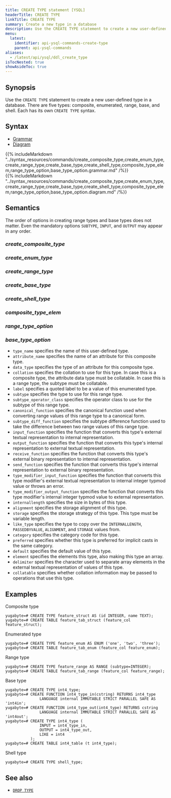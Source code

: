 ```yaml
---
title: CREATE TYPE statement [YSQL]
headerTitle: CREATE TYPE
linkTitle: CREATE TYPE
summary: Create a new type in a database
description: Use the CREATE TYPE statement to create a new user-defined type in a database.
menu:
  latest:
    identifier: api-ysql-commands-create-type
    parent: api-ysql-commands
aliases:
  - /latest/api/ysql/ddl_create_type
isTocNested: true
showAsideToc: true
---
```


## Synopsis

Use the `CREATE TYPE` statement to create a new user-defined type in a database.  There are five types: composite, enumerated, range, base, and shell. Each has its own `CREATE TYPE` syntax.

## Syntax

<ul class="nav nav-tabs nav-tabs-yb">
  <li >
    <a href="#grammar" class="nav-link active" id="grammar-tab" data-toggle="tab" role="tab" aria-controls="grammar" aria-selected="true">
      <i class="fas fa-file-alt" aria-hidden="true"></i>
      Grammar
    </a>
  </li>
  <li>
    <a href="#diagram" class="nav-link" id="diagram-tab" data-toggle="tab" role="tab" aria-controls="diagram" aria-selected="false">
      <i class="fas fa-project-diagram" aria-hidden="true"></i>
      Diagram
    </a>
  </li>
</ul>

<div class="tab-content">
  <div id="grammar" class="tab-pane fade show active" role="tabpanel" aria-labelledby="grammar-tab">
    {{% includeMarkdown "../syntax_resources/commands/create_composite_type,create_enum_type,create_range_type,create_base_type,create_shell_type,composite_type_elem,range_type_option,base_type_option.grammar.md" /%}}
  </div>
  <div id="diagram" class="tab-pane fade" role="tabpanel" aria-labelledby="diagram-tab">
    {{% includeMarkdown "../syntax_resources/commands/create_composite_type,create_enum_type,create_range_type,create_base_type,create_shell_type,composite_type_elem,range_type_option,base_type_option.diagram.md" /%}}
  </div>
</div>

## Semantics

The order of options in creating range types and base types does not matter.  Even the mandatory options `SUBTYPE`, `INPUT`, and `OUTPUT` may appear in any order.

### *create_composite_type*

### *create_enum_type*

### *create_range_type*

### *create_base_type*

### *create_shell_type*

### *composite_type_elem*

### *range_type_option*

### *base_type_option*

- `type_name` specifies the name of this user-defined type.
- `attribute_name` specifies the name of an attribute for this composite type.
- `data_type` specifies the type of an attribute for this composite type.
- `collation` specifies the collation to use for this type.  In case this is a composite type, the
  attribute data type must be collatable.  In case this is a range type, the subtype must be
  collatable.
- `label` specifies a quoted label to be a value of this enumerated type.
- `subtype` specifies the type to use for this range type.
- `subtype_operator_class` specifies the operator class to use for the subtype of this range type.
- `canonical_function` specifies the canonical function used when converting range values of this
  range type to a canonical form.
- `subtype_diff_function` specifies the subtype difference function used to take the difference
  between two range values of this range type.
- `input_function` specifies the function that converts this type's external textual representation
  to internal representation.
- `output_function` specifies the function that converts this type's internal representation to
  external textual representation.
- `receive_function` specifies the function that converts this type's external binary representation
  to internal representation.
- `send_function` specifies the function that converts this type's internal representation to
  external binary representation.
- `type_modifier_input_function` specifies the function that converts this type modifier's external
  textual representation to internal integer typmod value or throws an error.
- `type_modifier_output_function` specifies the function that converts this type modifier's internal
  integer typmod value to external representation.
- `internallength` specifies the size in bytes of this type.
- `alignment` specifies the storage alignment of this type.
- `storage` specifies the storage strategy of this type.  This type must be variable length.
- `like_type` specifies the type to copy over the `INTERNALLENGTH`, `PASSEDBYVALUE`, `ALIGNMENT`,
  and `STORAGE` values from.
- `category` specifies the category code for this type.
- `preferred` specifies whether this type is preferred for implicit casts in the same category.
- `default` specifies the default value of this type.
- `element` specifies the elements this type, also making this type an array.
- `delimiter` specifies the character used to separate array elements in the external textual
  representation of values of this type.
- `collatable` specifies whether collation information may be passed to operations that use this
  type.

## Examples

Composite type

```postgresql
yugabyte=# CREATE TYPE feature_struct AS (id INTEGER, name TEXT);
yugabyte=# CREATE TABLE feature_tab_struct (feature_col feature_struct);
```

Enumerated type

```postgresql
yugabyte=# CREATE TYPE feature_enum AS ENUM ('one', 'two', 'three');
yugabyte=# CREATE TABLE feature_tab_enum (feature_col feature_enum);
```

Range type

```postgresql
yugabyte=# CREATE TYPE feature_range AS RANGE (subtype=INTEGER);
yugabyte=# CREATE TABLE feature_tab_range (feature_col feature_range);
```

Base type

```postgresql
yugabyte=# CREATE TYPE int4_type;
yugabyte=# CREATE FUNCTION int4_type_in(cstring) RETURNS int4_type
               LANGUAGE internal IMMUTABLE STRICT PARALLEL SAFE AS 'int4in';
yugabyte=# CREATE FUNCTION int4_type_out(int4_type) RETURNS cstring
               LANGUAGE internal IMMUTABLE STRICT PARALLEL SAFE AS 'int4out';
yugabyte=# CREATE TYPE int4_type (
               INPUT = int4_type_in,
               OUTPUT = int4_type_out,
               LIKE = int4
           );
yugabyte=# CREATE TABLE int4_table (t int4_type);
```

Shell type

```postgresql
yugabyte=# CREATE TYPE shell_type;
```

## See also

- [`DROP TYPE`](../ddl_drop_type)
